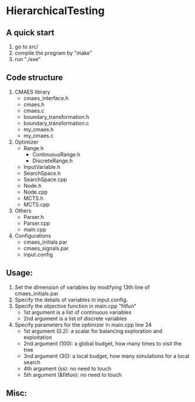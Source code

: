 # HierarchicalTesting

## A quick start
1. go to src/
2. compile the program by "make"
3. run "./exe"

## Code structure
1. CMAES library
	* cmaes_interface.h
	* cmaes.h
	* cmaes.c
	* boundary_transformation.h
	* boundary_transformation.c
	* my_cmaes.h
	* my_cmaes.c
2. Optimizer
	* Range.h
		- ContinuousRange.h
		- DiscreteRange.h
	* InputVariable.h
	* SearchSpace.h
	* SearchSpace.cpp
	* Node.h
	* Node.cpp
	* MCTS.h
	* MCTS.cpp
3. Others
	* Parser.h
	* Parser.cpp
	* main.cpp
4. Configurations
	* cmaes_initials.par
	* cmaes_signals.par
	* input.config

## Usage:
1. Set the dimension of variables by modifying 13th line of cmaes_initials.par
2. Specify the details of variables in input.config.
3. Specify the objective function in main.cpp "fitfun"
	- 1st argument is a list of continuous variables
	- 2nd argument is a list of discrete variables
4. Specify parameters for the optimizer in main.cpp line 24
	- 1st argument (0.2): a scalar for balancing exploration and exploitation
	- 2nd argument (100): a global budget, how many times to visit the tree
	- 3nd argument (30): a local budget, how many simulations for a local search
	- 4th argument (ss): no need to touch
	- 5th argument (&fitfun): no need to touch

## Misc:

